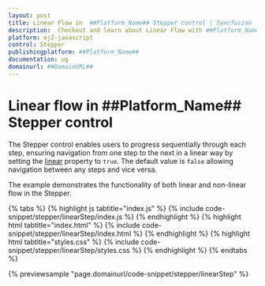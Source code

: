 ```yaml
---
layout: post
title: Linear Flow in  ##Platform_Name## Stepper control | Syncfusion
description:  Checkout and learn about Linear Flow with ##Platform_Name## Stepper control of Syncfusion Essential JS 2 and more details.
platform: ej2-javascript
control: Stepper
publishingplatform: ##Platform_Name##
documentation: ug
domainurl: ##DomainURL##
---
```


# Linear flow in ##Platform_Name## Stepper control

The Stepper control enables users to progress sequentially through each step, ensuring navigation from one step to the next in a linear way by setting the [linear](https://ej2.syncfusion.com/javascript/documentation/api/stepper#linear) property to `true`. The default value is `false` allowing navigation between any steps and vice versa.

The example demonstrates the functionality of both linear and non-linear flow in the Stepper.

{% tabs %}
{% highlight js tabtitle="index.js" %}
{% include code-snippet/stepper/linearStep/index.js %}
{% endhighlight %}
{% highlight html tabtitle="index.html" %}
{% include code-snippet/stepper/linearStep/index.html %}
{% endhighlight %}
{% highlight html tabtitle="styles.css" %}
{% include code-snippet/stepper/linearStep/styles.css %}
{% endhighlight %}
{% endtabs %}

{% previewsample "page.domainurl/code-snippet/stepper/linearStep" %}